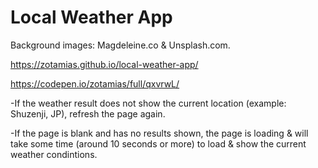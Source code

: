 # Local Weather App

Background images: Magdeleine.co & Unsplash.com.

https://zotamias.github.io/local-weather-app/

https://codepen.io/zotamias/full/qxvrwL/

-If the weather result does not show the current location (example: Shuzenji, JP), refresh the page again.

-If the page is blank and has no results shown, the page is loading & will take some time (around 10 seconds or more) to load & show the current weather condintions.
